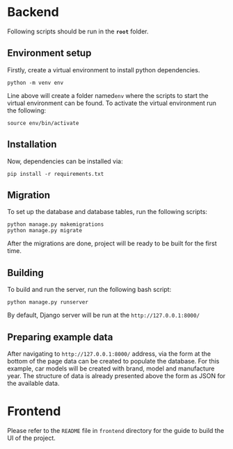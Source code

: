 # Backend
Following scripts should be run in the **`root`** folder.

## Environment setup
Firstly, create a virtual environment to install python dependencies.

    python -m venv env

Line above will create a folder named`env` where the scripts to start the virtual environment can be found. To activate the virtual environment run the following:

    source env/bin/activate

## Installation
Now, dependencies can be installed via:

    pip install -r requirements.txt

## Migration
To set up the database and database tables, run the following scripts:

    python manage.py makemigrations
    python manage.py migrate
After the migrations are done, project will be ready to be built for the first time.

## Building
To build and run the server, run the following bash script:

    python manage.py runserver
By default, Django server will be run at the `http://127.0.0.1:8000/`

## Preparing example data
After navigating to `http://127.0.0.1:8000/` address, via the form at the bottom of the page data can be created to populate the database. For this example, car models will be created with brand, model and manufacture year. The structure of data is already presented above the form as JSON for the available data.

# Frontend
Please refer to the `README` file in `frontend` directory for the guide to build the UI of the project.
